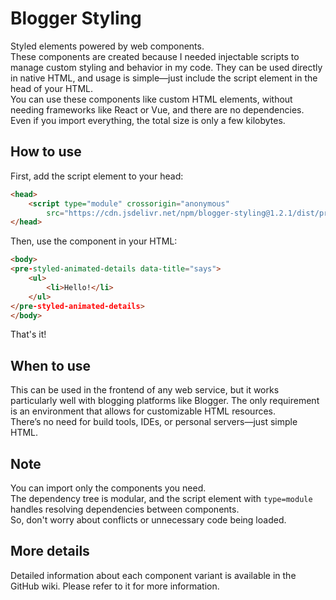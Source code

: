 # Blogger Styling

Styled elements powered by web components.  
These components are created because I needed injectable scripts to manage custom styling and behavior in my code. They can be used directly in native HTML, and usage is simple—just include the script element in the head of your HTML.  
You can use these components like custom HTML elements, without needing frameworks like React or Vue, and there are no dependencies. Even if you import everything, the total size is only a few kilobytes.

## How to use

First, add the script element to your head:

```html
<head>
    <script type="module" crossorigin="anonymous"
        src="https://cdn.jsdelivr.net/npm/blogger-styling@1.2.1/dist/pre-styled_animated-details.js"></script>
</head>
```

Then, use the component in your HTML:

```html
<body>
<pre-styled-animated-details data-title="says">
    <ul>
        <li>Hello!</li>
    </ul>
</pre-styled-animated-details>
</body>
```

That's it!

## When to use

This can be used in the frontend of any web service, but it works particularly well with blogging platforms like Blogger. The only requirement is an environment that allows for customizable HTML resources.  
There’s no need for build tools, IDEs, or personal servers—just simple HTML.

## Note

You can import only the components you need.  
The dependency tree is modular, and the script element with `type=module` handles resolving dependencies between components.  
So, don't worry about conflicts or unnecessary code being loaded.

## More details

Detailed information about each component variant is available in the GitHub wiki. Please refer to it for more information.
